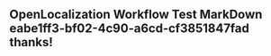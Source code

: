 <properties
ms.topic="hero-topic1"
ms.test1="hero-topic"
ms.test2="test"/>

## OpenLocalization Workflow Test MarkDown eabe1ff3-bf02-4c90-a6cd-cf3851847fad thanks!
